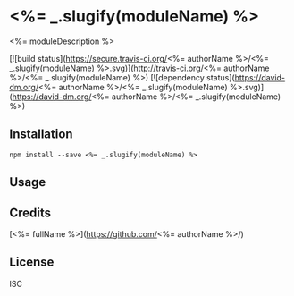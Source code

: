 # <%= _.slugify(moduleName) %>

<%= moduleDescription %>

[![build status](https://secure.travis-ci.org/<%= authorName %>/<%= _.slugify(moduleName) %>.svg)](http://travis-ci.org/<%= authorName %>/<%= _.slugify(moduleName) %>)
[![dependency status](https://david-dm.org/<%= authorName %>/<%= _.slugify(moduleName) %>.svg)](https://david-dm.org/<%= authorName %>/<%= _.slugify(moduleName) %>)

## Installation

```
npm install --save <%= _.slugify(moduleName) %>
```

## Usage

## Credits
[<%= fullName %>](https://github.com/<%= authorName %>/)

## License

ISC
